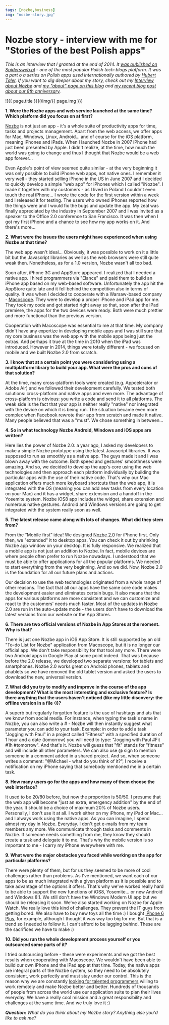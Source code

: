 ```yaml
---
tags: [nozbe,business]
img: "nozbe-story.jpg"
---
```


# Nozbe story - interview with me for "Stories of the best Polish apps"

*This is an interview that I granted at the end of 2014. It [was published on Spidersweb.pl][wyw] - one of the most popular Polish tech-blogs platform. It was a part o a series on Polish apps used internationally authored by [Hubert Taler][h]. If you want to dig deeper about my story, check out my [Interview about Nozbe](https://sliwinski.com/interview) and [my "about" page on this blog](https://sliwinski.com/about) and [my recent blog post about our 8th anniversary](https://sliwinski.com/8nozbe).*

<!--More-->

![{{ page.title }}](/img/{{ page.img }})

**1. Were the Nozbe apps and web service launched at the same time? Which platform did you focus on at first?**

[Nozbe][n] is not just an app - it's a whole suite of productivity apps for time, tasks and projects management. Apart from the web access, we offer apps for Mac, Windows, Linux, Android… and of course for the iOS platform, meaning iPhones and iPads. When I launched Nozbe in 2007 iPhone had just been presented by Apple. I didn't realize, at the time, how much the world was going to change and thus I thought that Nozbe would be a web app forever...

Even Apple's point of view seemed quite similar - at the very beginning it was only possible to build iPhone web apps, not native ones. I remember it very well - they started selling iPhone in the US in June 2007 and I decided to quickly develop a simple "web app" for iPhones which I called "iNozbe". I made it together with my customers - as I lived in Poland I couldn't even touch the real iPhone... I wrote the code for the first version within a week and I released it for testing. The users who owned iPhones reported how the things were and I would fix the bugs and update the app. My zeal was finally appreciated by the industry in September 2007 and I was invited as a speaker to the Office 2.0 conference to San Francisco. It was then when I got my first iPhone and a chance to see how my app works on it. And there's more...



**2. What were the issues the users might have experienced when using Nozbe at that time?**

The web app wasn't ideal... Obviously, it was possible to work on it a little bit but the Javascript libraries as well as the web browsers were still quite weak then. Nonetheless, as for a 1.0 version, Nozbe wasn't all too bad. 

Soon after, iPhone 3G and AppStore appeared. I realized that I needed a native app. I hired programmers via "Elance" and paid them to build an iPhone app based on my web-based software. Unfortunately the app hit the AppStore quite late and it fell behind the competition also in terms of quality. It was when I decided to cooperate with a Warsaw-based company - [Macoscope][]. They were to develop a proper iPhone and iPad app for me. They took my code and got started right away so that, soon after the iPad premiere, the apps for the two devices were ready. Both were much prettier and more functional than the previous version.

Cooperation with Macoscope was essential to me at that time. My company didn't have any expertize in developing mobile apps and I was still sure that my core business was the web app with the mobile apps being just the extras. And perhaps it true at the time in 2010 when the iPad was introduced. However in 2014, things were totally different - we focused on mobile and we built Nozbe 2.0 from scratch.

**3. I know that at a certain point you were considering using a multiplatform library to build your app. What were the pros and cons of that solution?**

At the time, many cross-platform tools were created (e.g. Appcelerator or Adobe Air) and we followed their development carefully. We tested both solutions: cross-platform and native apps and even more. The advantage of cross-platform is obvious: you write a code and send it to all platforms. The weak side is the fact that your app is neither really "native" nor integrated with the device on which it is being run. The situation became even more complex when Facebook rewrote their app from scratch and made it native. Many people believed that was a "must". We chose something in between...

**4. So in what technology Nozbe Android, Windows and iOS apps are written?**

Here lies the power of Nozbe 2.0: a year ago, I asked my developers to make a simple Nozbe prototype using the latest Javascript libraries. It was supposed to run as smoothly as a native app. The guys made it and I was blown away with the outcome. Both speed and gestures' smoothness were amazing. And so, we decided to develop the app's core using the web technologies and then approach each platform individually by building the particular apps with the use of their native code. That's why our Mac application offers much more keyboard shortcuts than the web app, it is integrated with the OS (meaning you can add new tasks from every location on your Mac) and it has a widget, share extension and a handoff in the Yosemite system. Nozbe iOS8 app includes the widget, share extension and numerous native gestures. Android and Windows versions are going to get integrated with the system really soon as well.

**5. The latest release came along with lots of changes. What did they stem from?**

From the “Mobile first” idea! We designed [Nozbe 2.0][] for iPhone first. Only then, we "extended" it to desktop apps. You can check it out by shrinking Nozbe app window on your desktop. It is fully responsive. We realized that a mobile app is not just an addition to Nozbe. In fact, mobile devices are where people often prefer to run Nozbe nowadays. I understood that we must be able to offer applications for all the popular platforms. We needed to start everything from the very beginning. And so we did. Now, Nozbe 2.0 is the foundation for all our future plans and actions.

Our decision to use the web technologies originated from a whole range of other reasons. The fact that all our apps have the same core code makes the development easier and eliminates certain bugs. It also means that the apps for various platforms are more consistent and we can customize and react to the customers' needs much faster. Most of the updates in Nozbe 2.0 are run in the auto-update mode - the users don't have to download the latest versions from our website or the App Stores.

**6. There are two official versions of Nozbe in App Stores at the moment. Why is that?**

There is just one Nozbe app in iOS App Store. It is still supported by an old "To-do List for Nozbe" application from Macoscope, but it is no longer our official app. We don't take responsibility for that tool any more. There were two Android apps in Google Play at some point indeed. That was because before the 2.0 release, we developed two separate versions: for tablets and smartphones. Nozbe 2.0 works great on Android phones, tablets and phablets so we have removed the old tablet version and asked the users to download the new, universal version.

**7. What did you try to modify and improve in the course of the app development? What is the most interesting and exclusive feature? Is there anything that the users haven't noticed (like my little discovery: the offline version in a file :))?**

A superb but regularly forgotten feature is the use of hashtags and ats that we know from social media. For instance, when typing the task's name in Nozbe, you can also write a # - Nozbe will then instantly suggest what parameter you can add to your task. Example: in order to add a task "Jogging with Paul" in a project called "Fitness" with a specified duration of 1 hour and a date (tomorrow) you will need to type: "Jogging with Paul #Fit #1h #tomorrow". And that's it. Nozbe will guess that "fit" stands for "fitness" and will include all other parameters. We can also use @ sign to mention someone in a comment added in a shared project. And so, when someone writes a comment: "@Michael - what do you think of it?", I receive a notification on my iPhone saying that somebody mentioned me in a certain task.

**8. How many users go for the apps and how many of them choose the web interface?**

It used to be 20/80 before, but now the proportion is 50/50. I presume that the web app will become "just an extra, emergency addition" by the end of the year. It should be a choice of maximum 20% of Nozbe users. Personally, I don't use it at all. I work either on my iPhone, my iPad or Mac... and I always work using the native apps. As you can imagine, I spend almost my day in Nozbe. Everyday. I don't get e-mails from my team members any more. We communicate through tasks and comments in Nozbe. If someone needs something from me, they know they should create a task and delegate it to me. That's why the mobile version is so important to me - I carry my iPhone everywhere with me. 

**9. What were the major obstacles you faced while working on the app for particular platforms?**

There were plenty of them, but for us they seemed to be more of cool challenges rather than problems. As I've mentioned, we want each of our apps to be as much integrated with a given platform as it is possible and to take advantage of the options it offers. That's why we've worked really hard to be able to support the new functions of iOS8, Yosemite... or new Android and Windows 8.1. We still don't have the Windows Modern UI app but we should be releasing it soon. We've also started working on Nozbe for Apple Watch. We really love this kind of challenges. They prevent the IT guys from getting bored. We also have to buy new toys all the time :) I bought [iPhone 6 Plus](https://sliwinski.com/6pluslove), for example, although I thought it was way too big for me. But that is a trend so I needed to follow it. I can't afford to be lagging behind. These are the sacrifices we have to make :)

**10. Did you run the whole development process yourself or you outsourced some parts of it?**

I tried outsourcing before - these were experiments and we got the best results when cooperating with Macoscope. We wouldn't have been able to build our own iPhone and the iPad app at that time. Today, the native apps are integral parts of the Nozbe system, so they need to be absolutely consistent, work perfectly and must stay under our control. This is the reason why we are constantly [looking for talented programmers](https://nozbe.com/jobs) willing to work remotely and make Nozbe better and better. Hundreds of thousands of people from across the world use our application suite to plan their lives everyday. We have a really cool mission and a great responsibility and challenges at the same time. And we truly love it :)

***Question:*** *What do you think about my Nozbe story? Anything else you'd like to ask me?*


[wyw]: http://www.spidersweb.pl/2014/11/historie-polskich-aplikacji-nozbe.html
[h]: http://twitter.com/htaler
[Macoscope]: http://macoscope.net
[Nozbe 2.0]: https://nozbe.com/blog/nozbe-20

[iMagazine]: http://iMagazine.pl
[Dropbox]: http://db.tt/kD7Liux
[Evernote]: /how-i-use-evernote
[It's all about Passion!]: /passion
[Nozbe]: http://nozbe.com/
[#iPadOnly]: http://ipadonlybook.com/
[Productive! Magazine]: http://productivemag.com/
[Productive! Show]: /show
[Twitter]: http://twitter.com/MSliwinski

[n]: https://michael.gratis/nozbe